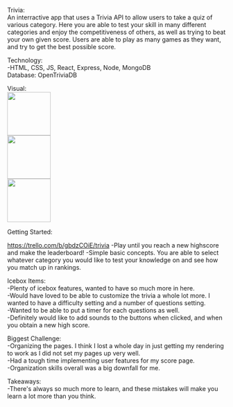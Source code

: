 Trivia:
<br>
An interractive app that uses a Trivia API to allow users to take a quiz of various category. Here you are able to test your skill in many different categories and enjoy the competitiveness of others, as well as trying to beat your own given score. Users are able to play as many games as they want, and try to get the best possible score.



Technology:<br>
-HTML, CSS, JS, React, Express, Node, MongoDB <br>
Database: OpenTriviaDB

Visual:
<br>
<img src="https://github.com/Ongcangco/trivia/assets/129900118/0efff140-6d9e-4de7-9a17-0e9cca2c6cbd" height="100">
<br>
<img src="https://github.com/Ongcangco/trivia/assets/129900118/fb3b51dd-5930-4709-b101-7fe69b48b82c" height="100">
<br>
<img src="https://github.com/Ongcangco/trivia/assets/129900118/ec9f14ca-28da-4e82-9de2-60fefc807073" height="100">

Getting Started:
<!-- Input Heroku Link -->
https://trello.com/b/gbdzCOiE/trivia
-Play until you reach a new highscore and make the leaderboard!
-Simple basic concepts. You are able to select whatever category you would like to test your knowledge on and see how you match up in rankings.

Icebox Items:<br>
-Plenty of icebox features, wanted to have so much more in here.<br>
-Would have loved to be able to customize the trivia a whole lot more. I wanted to have a difficulty setting and a number of questions setting.<br>
-Wanted to be able to put a timer for each questions as well.<br>
-Definitely would like to add sounds to the buttons when clicked, and when you obtain a new high score. 


Biggest Challenge:<br>
-Organizing the pages. I think I lost a whole day in just getting my rendering to work as I did not set my pages up very well.<br>
-Had a tough time implementing user features for my score page. <br>
-Organization skills overall was a big downfall for me. <br>

Takeaways:<br>
-There's always so much more to learn, and these mistakes will make you learn a lot more than you think.